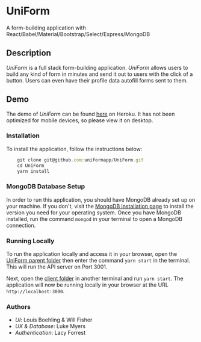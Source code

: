 # UniForm
A form-building application with React/Babel/Material/Bootstrap/Select/Express/MongoDB

## Description

*UniForm* is a full stack form-building application. *UniForm* allows users to build any kind of form in minutes and send it out to users with the click of a button. Users can even have their profile data autofill forms sent to them.

## Demo

The demo of *UniForm* can be found [here](https://uniformapp.herokuapp.com/) on Heroku. It has not been optimized for mobile devices, so please view it on desktop.

### Installation

To install the application, follow the instructions below:

``` Javascript
	git clone git@github.com:uniformapp/UniForm.git
	cd UniForm
	yarn install
```

### MongoDB Database Setup

In order to run this application, you should have MongoDB already set up on your machine. If you don't, visit the [MongoDB installation page](https://docs.mongodb.com/manual/installation/) to install the version you need for your operating system. Once you have MongoDB installed, run the command `mongod` in your terminal to open a MongoDB connection.
	
### Running Locally

To run the application locally and access it in your browser, open the [UniForm parent folder](../) then enter the command `yarn start` in the terminal. This will run the API server on Port 3001. 

Next, open the [client folder](./client) in another terminal and run `yarn start`. The application will now be running locally in your browser at the URL `http://localhost:3000`.

### Authors

* *UI*: Louis Boehling & Will Fisher
* *UX & Database*: Luke Myers
* *Authentication*: Lacy Forrest